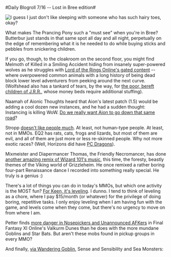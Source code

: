 #Daily Blogroll 7/16 -- Lost in Bree edition#

![I guess I just don't like sleeping with someone who has such hairy toes, okay?](http://westkarana.com/wp-content/uploads/2009/07/hobbitbed.jpg "I guess I just don't like sleeping with someone who has such hairy toes, okay?")

What makes The Prancing Pony such a "must see" when you're in Bree? Butterbur just stands in that same spot all day and all night, perpetually on the edge of remembering what it is he needed to do while buying sticks and pebbles from snickering children.

If you go, though, to the cloakroom on the second floor, you might find Melmoth of Killed in a Smiling Accident hiding from insanely super-powered wolves as he struggles with [Lord of the Rings Online's gated content](http://kiasa.org/2009/07/16/still-round-the-corner-there-may-wait-a-new-road-or-a-secret-gate/) -- where overpowered common animals with a long history of being dead block lower level adventurers from peeking around the next curve. (Wolfshead also has a tankard of tears, by the way, for [the poor, bereft children of J.R.R.](http://www.wolfsheadonline.com/?p=2619), whose money beds require additional stuffing).

Naamah of Aionic Thoughts heard that Aion's latest patch (1.5) would be adding a cool dozen new instances, and he had a sudden thought: Instancing is killing WoW. [Do we really want Aion to go down that same road](http://aionicthoughts.wordpress.com/2009/07/16/be-careful-what-you-wish-for/)?

Stropp [doesn't like people much](http://stroppsworld.com/2009/07/16/too-human/). At least, not human-type people. At least, not in MMOs. EQ2 has rats, cats, frogs and lizards, but most of them are evil, and all of them are just more or less re-skinned people. Why not more exotic races? (Well, Horizons did have [PC Dragons](http://www.istaria.com/races.php)).

Mixmeister and Diapermancer Thomas, the Friendly Necromancer, has done [another amazing remix of Wizard 101's music](http://thefriendlynecromancer.blogspot.com/2009/07/free-grizzleheim-remix-fo-yall.html), this time, the foresty, beastly themes of the Viking world of Grizzleheim. He once remixed a rather boring four-part Renaissance dance I recorded into something really special. He truly is a genius :)

There's a lot of things you can do in today's MMOs, but which one activity is the MOST fun? [For Keen, it's leveling](http://www.keenandgraev.com/?p=2706). I dunno. I tend to think of leveling as a chore, where I pay $15/month (or whatever) for the privilege of doing boring, repetitive tasks. I only enjoy leveling when I am having fun with the game, and levels come when they come, but there's no urgency to move on from where I am.

Petter finds [more danger in Nosepickers and Unannounced AFKers](http://blog.dontfearthemutant.com/?p=753) in Final Fantasy XI Online's Valkurm Dunes than he does with the more mundane Goblins and Star Bats. But aren't these mobs found in pickup groups in every MMO?

And finally, [via Wandering Goblin](http://www.wanderinggoblin.com/2009/07/15/pride-and-prejudice-and-sea-monsters/), Sense and Sensibility and Sea Monsters:



